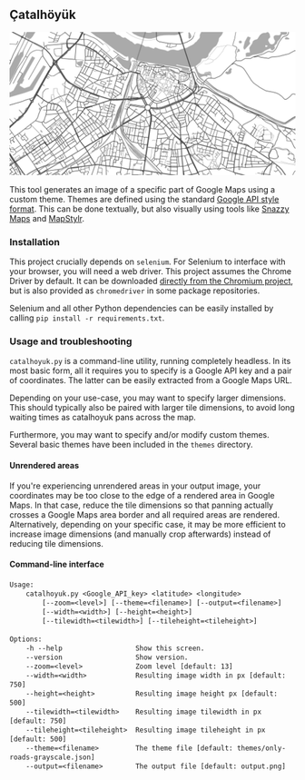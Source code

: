 ## Çatalhöyük

![Example map of the city of Nijmegen](doc/nijmegen.png)

This tool generates an image of a specific part of Google Maps using a custom theme. Themes are defined using the standard [Google API style format](https://developers.google.com/maps/documentation/javascript/style-reference). This can be done textually, but also visually using tools like [Snazzy Maps](https://snazzymaps.com/editor) and [MapStylr](http://www.mapstylr.com).

### Installation

This project crucially depends on `selenium`. For Selenium to interface with your browser, you will need a web driver. This project assumes the Chrome Driver by default. It can be downloaded [directly from the Chromium project](https://sites.google.com/a/chromium.org/chromedriver/downloads), but is also provided as `chromedriver` in some package repositories.

Selenium and all other Python dependencies can be easily installed by calling `pip install -r requirements.txt`.

### Usage and troubleshooting

`catalhoyuk.py` is a command-line utility, running completely headless. In its most basic form, all it requires you to specify is a Google API key and a pair of coordinates. The latter can be easily extracted from a Google Maps URL.

Depending on your use-case, you may want to specify larger dimensions. This should typically also be paired with larger tile dimensions, to avoid long waiting times as catalhoyuk pans across the map.

Furthermore, you may want to specify and/or modify custom themes. Several basic themes have been included in the `themes` directory.

#### Unrendered areas

If you're experiencing unrendered areas in your output image, your coordinates may be too close to the edge of a rendered area in Google Maps. In that case, reduce the tile dimensions so that panning actually crosses a Google Maps area border and all required areas are rendered. Alternatively, depending on your specific case, it may be more efficient to increase image dimensions (and manually crop afterwards) instead of reducing tile dimensions.

#### Command-line interface

```
Usage:
    catalhoyuk.py <Google_API_key> <latitude> <longitude>
        [--zoom=<level>] [--theme=<filename>] [--output=<filename>]
        [--width=<width>] [--height=<height>]
        [--tilewidth=<tilewidth>] [--tileheight=<tileheight>]

Options:
    -h --help                  Show this screen.
    --version                  Show version.
    --zoom=<level>             Zoom level [default: 13]
    --width=<width>            Resulting image width in px [default: 750]
    --height=<height>          Resulting image height px [default: 500]
    --tilewidth=<tilewidth>    Resulting image tilewidth in px [default: 750]
    --tileheight=<tileheight>  Resulting image tileheight in px [default: 500]
    --theme=<filename>         The theme file [default: themes/only-roads-grayscale.json]
    --output=<filename>        The output file [default: output.png]
```